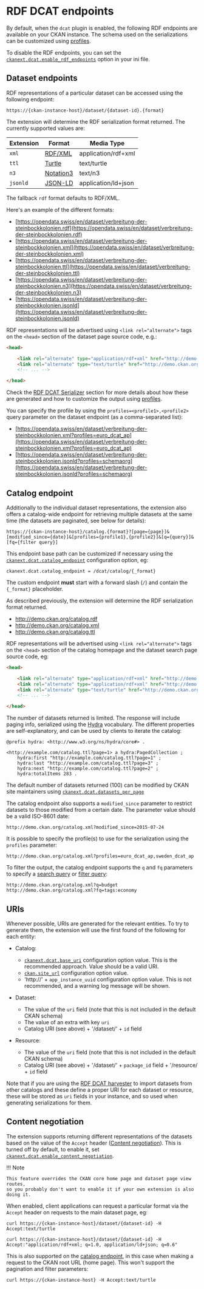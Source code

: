 # RDF DCAT endpoints

By default, when the `dcat` plugin is enabled, the following RDF endpoints are available on your CKAN instance. The schema used on the serializations can be customized using [profiles](profiles.md#profiles).

To disable the RDF endpoints, you can set the [`ckanext.dcat.enable_rdf_endpoints`](configuration.md#ckanextdcatenable_rdf_endpoints) option in your ini file.


## Dataset endpoints

RDF representations of a particular dataset can be accessed using the following endpoint:

    https://{ckan-instance-host}/dataset/{dataset-id}.{format}

The extension will determine the RDF serialization format returned. The currently supported values are:

| Extension | Format                                                      | Media Type          |
|-----------|-------------------------------------------------------------|---------------------|
| `xml`     | [RDF/XML](https://en.wikipedia.org/wiki/RDF/XML)            | application/rdf+xml |
| `ttl`     | [Turtle](https://en.wikipedia.org/wiki/Turtle_%28syntax%29) | text/turtle         |
| `n3`      | [Notation3](https://en.wikipedia.org/wiki/Notation3)        | text/n3             |
| `jsonld`  | [JSON-LD](http://json-ld.org/)                              | application/ld+json |

The fallback `rdf` format defaults to RDF/XML.

Here's an example of the different formats:

* [https://opendata.swiss/en/dataset/verbreitung-der-steinbockkolonien.rdf](https://opendata.swiss/en/dataset/verbreitung-der-steinbockkolonien.rdf)
* [https://opendata.swiss/en/dataset/verbreitung-der-steinbockkolonien.xml](https://opendata.swiss/en/dataset/verbreitung-der-steinbockkolonien.xml)
* [https://opendata.swiss/en/dataset/verbreitung-der-steinbockkolonien.ttl](https://opendata.swiss/en/dataset/verbreitung-der-steinbockkolonien.ttl)
* [https://opendata.swiss/en/dataset/verbreitung-der-steinbockkolonien.n3](https://opendata.swiss/en/dataset/verbreitung-der-steinbockkolonien.n3)
* [https://opendata.swiss/en/dataset/verbreitung-der-steinbockkolonien.jsonld](https://opendata.swiss/en/dataset/verbreitung-der-steinbockkolonien.jsonld)

RDF representations will be advertised using `<link rel="alternate">` tags on the `<head>` section of the dataset page source code, e.g.:

```html
<head>

    <link rel="alternate" type="application/rdf+xml" href="http://demo.ckan.org/dataset/34315559-2b08-44eb-a2e6-ebe9ce1a266b.rdf"/>
    <link rel="alternate" type="text/turtle" href="http://demo.ckan.org/dataset/34315559-2b08-44eb-a2e6-ebe9ce1a266b.ttl"/>
    <!-- ... -->

</head>
```

Check the [RDF DCAT Serializer](profiles.md#rdf-dcat-serializer) section for more details about how these are generated and how to customize the output using [profiles](profiles.md#profiles).


You can specify the profile by using the `profiles=<profile1>,<profile2>` query parameter on the dataset endpoint (as a comma-separated list):

* [https://opendata.swiss/en/dataset/verbreitung-der-steinbockkolonien.xml?profiles=euro_dcat_ap](https://opendata.swiss/en/dataset/verbreitung-der-steinbockkolonien.xml?profiles=euro_dcat_ap)
* [https://opendata.swiss/en/dataset/verbreitung-der-steinbockkolonien.jsonld?profiles=schemaorg](https://opendata.swiss/en/dataset/verbreitung-der-steinbockkolonien.jsonld?profiles=schemaorg)



## Catalog endpoint

Additionally to the individual dataset representations, the extension also offers a catalog-wide endpoint for retrieving multiple datasets at the same time (the datasets are paginated, see below for details):

    https://{ckan-instance-host}/catalog.{format}?[page={page}]&[modified_since={date}]&[profiles={profile1},{profile2}]&[q={query}]&[fq={filter query}]

This endpoint base path can be customized if necessary using the [`ckanext.dcat.catalog_endpoint`](configuration.md#ckanextdcatcatalog_endpoint) configuration option, eg:

    ckanext.dcat.catalog_endpoint = /dcat/catalog/{_format}

The custom endpoint **must** start with a forward slash (`/`) and contain the `{_format}` placeholder.

As described previously, the extension will determine the RDF serialization format returned.

* http://demo.ckan.org/catalog.rdf
* http://demo.ckan.org/catalog.xml
* http://demo.ckan.org/catalog.ttl

RDF representations will be advertised using `<link rel="alternate">` tags on the `<head>` section of the catalog homepage and the dataset search page source code, eg:

```html
<head>

    <link rel="alternate" type="application/rdf+xml" href="http://demo.ckan.org/catalog.rdf"/>
    <link rel="alternate" type="application/rdf+xml" href="http://demo.ckan.org/catalog.xml"/>
    <link rel="alternate" type="text/turtle" href="http://demo.ckan.org/catalog.ttl"/>
    <!-- ... -->

</head>
```

The number of datasets returned is limited. The response will include paging info, serialized using the [Hydra](http://www.w3.org/ns/hydra/spec/latest/core/) vocabulary. The different properties are self-explanatory, and can be used by clients to iterate the catalog:

```turtle
@prefix hydra: <http://www.w3.org/ns/hydra/core#> .

<http://example.com/catalog.ttl?page=1> a hydra:PagedCollection ;
    hydra:first "http://example.com/catalog.ttl?page=1" ;
    hydra:last "http://example.com/catalog.ttl?page=3" ;
    hydra:next "http://example.com/catalog.ttl?page=2" ;
    hydra:totalItems 283 .
```

The default number of datasets returned (100) can be modified by CKAN site maintainers using [`ckanext.dcat.datasets_per_page`](configuration.md#ckanextdcatdatasets_per_page)

The catalog endpoint also supports a `modified_since` parameter to restrict datasets to those modified from a certain date. The parameter value should be a valid ISO-8601 date:

    http://demo.ckan.org/catalog.xml?modified_since=2015-07-24

It is possible to specify the profile(s) to use for the serialization using the `profiles` parameter:

    http://demo.ckan.org/catalog.xml?profiles=euro_dcat_ap,sweden_dcat_ap

To filter the output, the catalog endpoint supports the `q` and `fq` parameters to specify a [search query](https://solr.apache.org/guide/solr/latest/query-guide/dismax-query-parser.html#q-parameter) or [filter query](https://solr.apache.org/guide/solr/latest/query-guide/common-query-parameters.html#fq-filter-query-parameter):



    http://demo.ckan.org/catalog.xml?q=budget
    http://demo.ckan.org/catalog.xml?fq=tags:economy



## URIs

Whenever possible, URIs are generated for the relevant entities. To try to generate them, the extension will use the first found of the following for each entity:

* Catalog:
    - [`ckanext.dcat.base_uri`](configuration.md#ckanextdcatbase_uri) configuration option value. This is the recommended approach. Value should be a valid URI.
    - [`ckan.site_url`](https://docs.ckan.org/en/latest/maintaining/configuration.html#ckan-site-url) configuration option value.
    - 'http://' + `app_instance_uuid` configuration option value. This is not recommended, and a warning log message will be shown.

* Dataset:
    - The value of the `uri` field (note that this is not included in the default CKAN schema)
    - The value of an extra with key `uri`
    - Catalog URI (see above) + '/dataset/' + `id` field

* Resource:
    - The value of the `uri` field (note that this is not included in the default CKAN schema)
    - Catalog URI (see above) + '/dataset/' + `package_id` field + '/resource/ + `id` field

Note that if you are using the [RDF DCAT harvester](harvester.md) to import datasets from other catalogs and these define a proper URI for each dataset or resource, these will be stored as `uri` fields in your instance, and so used when generating serializations for them.


## Content negotiation

The extension supports returning different representations of the datasets based on the value of the `Accept` header ([Content negotiation](https://en.wikipedia.org/wiki/Content_negotiation)). This is turned off by default, to enable it, set [`ckanext.dcat.enable_content_negotiation`](configuration.md#ckanextdcatenable_content_negotiation).

!!! Note
    
    This feature overrides the CKAN core home page and dataset page view routes, 
    so you probably don't want to enable it if your own extension is also doing it.


When enabled, client applications can request a particular format via the `Accept` header on requests to the main dataset page, eg:

    curl https://{ckan-instance-host}/dataset/{dataset-id} -H Accept:text/turtle

    curl https://{ckan-instance-host}/dataset/{dataset-id} -H Accept:"application/rdf+xml; q=1.0, application/ld+json; q=0.6"

This is also supported on the [catalog endpoint](#catalog-endpoint), in this case when making a request to the CKAN root URL (home page). This won't support the pagination and filter parameters:

    curl https://{ckan-instance-host} -H Accept:text/turtle
